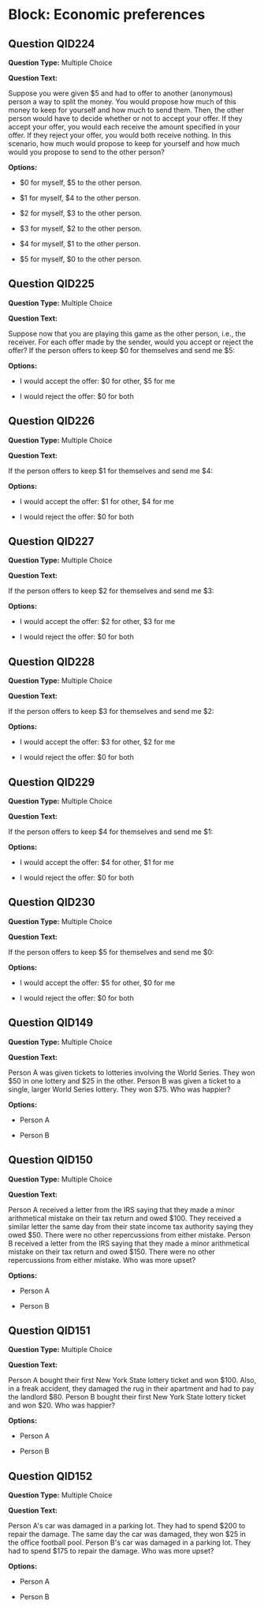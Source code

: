# Block: Economic preferences

## Question QID224
**Question Type:** Multiple Choice

**Question Text:**

Suppose you were given $5 and had to offer to another (anonymous) person a way to split the money. You would propose how much of this money to keep for yourself and how much to send them. Then, the other person would have to decide whether or not to accept your offer. If they accept your offer, you would each receive the amount specified in your offer. If they reject your offer, you would both receive nothing. In this scenario, how much would propose to keep for yourself and how much would you propose to send to the other person?

**Options:**

* $0 for myself, $5 to the other person.

* $1 for myself, $4 to the other person.

* $2 for myself, $3 to the other person.

* $3 for myself, $2 to the other person.

* $4 for myself, $1 to the other person.

* $5 for myself, $0 to the other person.

## Question QID225
**Question Type:** Multiple Choice

**Question Text:**

Suppose now that you are playing this game as the other person, i.e., the receiver. For each offer made by the sender, would you accept or reject the offer? If the person offers to keep $0 for themselves and send me $5:

**Options:**

* I would accept the offer: $0 for other, $5 for me

* I would reject the offer: $0 for both

## Question QID226
**Question Type:** Multiple Choice

**Question Text:**

If the person offers to keep $1 for themselves and send me $4:

**Options:**

* I would accept the offer: $1 for other, $4 for me

* I would reject the offer: $0 for both

## Question QID227
**Question Type:** Multiple Choice

**Question Text:**

If the person offers to keep $2 for themselves and send me $3:

**Options:**

* I would accept the offer: $2 for other, $3 for me

* I would reject the offer: $0 for both

## Question QID228
**Question Type:** Multiple Choice

**Question Text:**

If the person offers to keep $3 for themselves and send me $2:

**Options:**

* I would accept the offer: $3 for other, $2 for me

* I would reject the offer: $0 for both

## Question QID229
**Question Type:** Multiple Choice

**Question Text:**

If the person offers to keep $4 for themselves and send me $1:

**Options:**

* I would accept the offer: $4 for other, $1 for me

* I would reject the offer: $0 for both

## Question QID230
**Question Type:** Multiple Choice

**Question Text:**

If the person offers to keep $5 for themselves and send me $0:

**Options:**

* I would accept the offer: $5 for other, $0 for me

* I would reject the offer: $0 for both

## Question QID149
**Question Type:** Multiple Choice

**Question Text:**

Person A was given tickets to lotteries involving the World Series. They won $50 in one lottery and $25 in the other. Person B was given a ticket to a single, larger World Series lottery. They won $75. Who was happier?

**Options:**

* Person A

* Person B

## Question QID150
**Question Type:** Multiple Choice

**Question Text:**

Person A received a letter from the IRS saying that they made a minor arithmetical mistake on their tax return and owed $100. They received a similar letter the same day from their state income tax authority saying they owed $50. There were no other repercussions from either mistake. Person B received a letter from the IRS saying that they made a minor arithmetical mistake on their tax return and owed $150. There were no other repercussions from either mistake. Who was more upset?

**Options:**

* Person A

* Person B

## Question QID151
**Question Type:** Multiple Choice

**Question Text:**

Person A bought their first New York State lottery ticket and won $100. Also, in a freak accident, they damaged the rug in their apartment and had to pay the landlord $80. Person B bought their first New York State lottery ticket and won $20. Who was happier?

**Options:**

* Person A

* Person B

## Question QID152
**Question Type:** Multiple Choice

**Question Text:**

Person A's car was damaged in a parking lot. They had to spend $200 to repair the damage. The same day the car was damaged, they won $25 in the office football pool. Person B's car was damaged in a parking lot. They had to spend $175 to repair the damage. Who was more upset?

**Options:**

* Person A

* Person B


